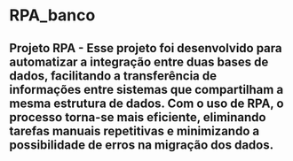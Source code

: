# RPA_banco
## Projeto RPA - Esse projeto foi desenvolvido para automatizar a integração entre duas bases de dados, facilitando a transferência de informações entre sistemas que compartilham a mesma estrutura de dados. Com o uso de RPA, o processo torna-se mais eficiente, eliminando tarefas manuais repetitivas e minimizando a possibilidade de erros na migração dos dados.
